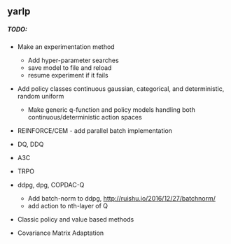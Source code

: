 
## yarlp

##### TODO:

- Make an experimentation method
    - Add hyper-parameter searches
    - save model to file and reload
    - resume experiment if it fails

- Add policy classes continuous gaussian, categorical, and deterministic, random uniform
    - Make generic q-function and policy models handling both continuous/deterministic action spaces

- REINFORCE/CEM - add parallel batch implementation
- DQ, DDQ
- A3C
- TRPO
- ddpg, dpg, COPDAC-Q
    - Add batch-norm to ddpg, http://ruishu.io/2016/12/27/batchnorm/
    - add action to nth-layer of Q
- Classic policy and value based methods
- Covariance Matrix Adaptation

